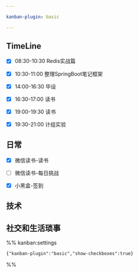 ```yaml
---

kanban-plugin: basic

---
```


## TimeLine

- [x] 08:30-10:30 Redis实战篇
- [x] 10:30-11:00 整理SpringBoot笔记框架
- [x] 14:00-16:30 毕设
- [x] 16:30-17:00 读书
- [x] 19:00-19:30 读书
- [x] 19:30-21:00 计组实验


## 日常

- [x] 微信读书-读书
- [ ] 微信读书-每日挑战
- [x] 小黑盒-签到


## 技术



## 社交和生活琐事





%% kanban:settings
```
{"kanban-plugin":"basic","show-checkboxes":true}
```
%%